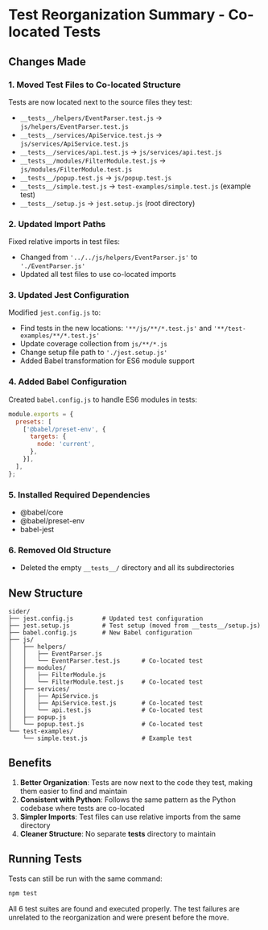 # Test Reorganization Summary - Co-located Tests

## Changes Made

### 1. Moved Test Files to Co-located Structure
Tests are now located next to the source files they test:

- `__tests__/helpers/EventParser.test.js` → `js/helpers/EventParser.test.js`
- `__tests__/services/ApiService.test.js` → `js/services/ApiService.test.js`
- `__tests__/services/api.test.js` → `js/services/api.test.js`
- `__tests__/modules/FilterModule.test.js` → `js/modules/FilterModule.test.js`
- `__tests__/popup.test.js` → `js/popup.test.js`
- `__tests__/simple.test.js` → `test-examples/simple.test.js` (example test)
- `__tests__/setup.js` → `jest.setup.js` (root directory)

### 2. Updated Import Paths
Fixed relative imports in test files:
- Changed from `'../../js/helpers/EventParser.js'` to `'./EventParser.js'`
- Updated all test files to use co-located imports

### 3. Updated Jest Configuration
Modified `jest.config.js` to:
- Find tests in the new locations: `'**/js/**/*.test.js'` and `'**/test-examples/**/*.test.js'`
- Update coverage collection from `js/**/*.js`
- Change setup file path to `'./jest.setup.js'`
- Added Babel transformation for ES6 module support

### 4. Added Babel Configuration
Created `babel.config.js` to handle ES6 modules in tests:
```javascript
module.exports = {
  presets: [
    ['@babel/preset-env', {
      targets: {
        node: 'current',
      },
    }],
  ],
};
```

### 5. Installed Required Dependencies
- @babel/core
- @babel/preset-env
- babel-jest

### 6. Removed Old Structure
- Deleted the empty `__tests__/` directory and all its subdirectories

## New Structure

```
sider/
├── jest.config.js        # Updated test configuration
├── jest.setup.js         # Test setup (moved from __tests__/setup.js)
├── babel.config.js       # New Babel configuration
├── js/
│   ├── helpers/
│   │   ├── EventParser.js
│   │   └── EventParser.test.js      # Co-located test
│   ├── modules/
│   │   ├── FilterModule.js
│   │   └── FilterModule.test.js     # Co-located test
│   ├── services/
│   │   ├── ApiService.js
│   │   ├── ApiService.test.js       # Co-located test
│   │   └── api.test.js              # Co-located test
│   ├── popup.js
│   └── popup.test.js                # Co-located test
└── test-examples/
    └── simple.test.js               # Example test

```

## Benefits

1. **Better Organization**: Tests are now next to the code they test, making them easier to find and maintain
2. **Consistent with Python**: Follows the same pattern as the Python codebase where tests are co-located
3. **Simpler Imports**: Test files can use relative imports from the same directory
4. **Cleaner Structure**: No separate __tests__ directory to maintain

## Running Tests

Tests can still be run with the same command:
```bash
npm test
```

All 6 test suites are found and executed properly. The test failures are unrelated to the reorganization and were present before the move.